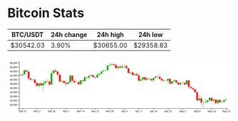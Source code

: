 # Bitcoin Stats

BTC/USDT|24h change|24h high|24h low|
|---|---|---|---|
|$30542.03|3.90%|$30655.00|$29358.83|

<img src="./chart.svg">
